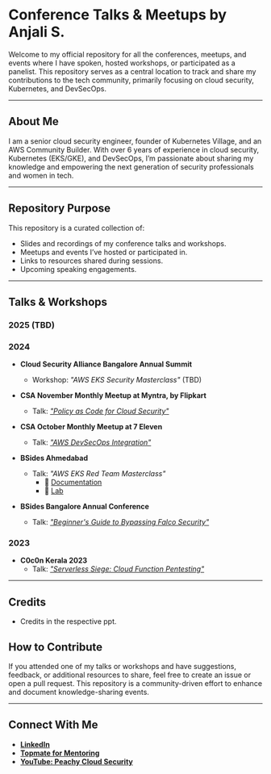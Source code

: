 # Conference Talks & Meetups by Anjali S.

Welcome to my official repository for all the conferences, meetups, and events where I have spoken, hosted workshops, or participated as a panelist. This repository serves as a central location to track and share my contributions to the tech community, primarily focusing on cloud security, Kubernetes, and DevSecOps.

---

## **About Me**
I am a senior cloud security engineer, founder of Kubernetes Village, and an AWS Community Builder. With over 6 years of experience in cloud security, Kubernetes (EKS/GKE), and DevSecOps, I’m passionate about sharing my knowledge and empowering the next generation of security professionals and women in tech.

---

## **Repository Purpose**
This repository is a curated collection of:
- Slides and recordings of my conference talks and workshops.
- Meetups and events I’ve hosted or participated in.
- Links to resources shared during sessions.
- Upcoming speaking engagements.

---

## **Talks & Workshops**

### 2025 (TBD)

### 2024

- **Cloud Security Alliance Bangalore Annual Summit**  
  - Workshop: *"AWS EKS Security Masterclass"*  (TBD)

- **CSA November Monthly Meetup at Myntra, by Flipkart**  
  - Talk: [*"Policy as Code for Cloud Security"*](/2024/Policy-as-Code-Anjali-Insights.pdf)

- **CSA October Monthly Meetup at 7 Eleven**  
  - Talk: [*"AWS DevSecOps Integration"*](/2024/AWS-DevSecOps-Strategies-for-7Eleven.pdf)

- **BSides Ahmedabad**  
  - Talk: *"AWS EKS Red Team Masterclass"*
    - 📃 [Documentation](https://ekssecurity.kubernetesvillage.com/)
    - 🥼 [Lab](https://github.com/kubernetesvillage/ecr_eks_security_masterclass_public)

- **BSides Bangalore Annual Conference**  
  - Talk: [*"Beginner's Guide to Bypassing Falco Security"*](/2024/Kubernetes-Security-Bypassing-Falco-BSides-Anjali.pdf)

### 2023

- **C0c0n Kerala 2023**
  - Talk: [*"Serverless Siege: Cloud Function Pentesting"*](/2023/AWS-Serverless-Pentesting-C0c0n-2023.pdf)

---

## Credits
- Credits in the respective ppt.

## **How to Contribute**
If you attended one of my talks or workshops and have suggestions, feedback, or additional resources to share, feel free to create an issue or open a pull request. This repository is a community-driven effort to enhance and document knowledge-sharing events.

---

## **Connect With Me**
- **[LinkedIn](https://www.linkedin.com/in/peachycloudsecurity/)**  
- **[Topmate for Mentoring](https://topmate.io/peachycloudsecurity)**  
- **[YouTube: Peachy Cloud Security](https://www.youtube.com/@peachycloudsecurity)**  
